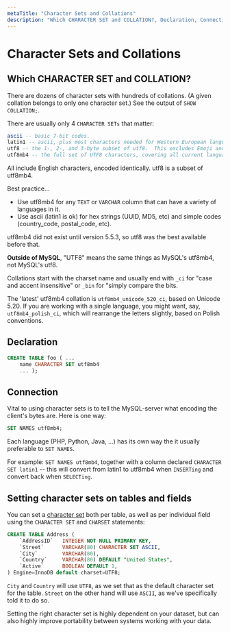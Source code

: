 ```yaml
---
metaTitle: "Character Sets and Collations"
description: "Which CHARACTER SET and COLLATION?, Declaration, Connection, Setting character sets on tables and fields"
---
```


# Character Sets and Collations



## Which CHARACTER SET and COLLATION?


There are dozens of character sets with hundreds of collations.  (A given collation belongs to only one character set.)  See the output of `SHOW COLLATION;`.

There are usually only 4 `CHARACTER SETs` that matter:

```sql
ascii -- basic 7-bit codes.
latin1 -- ascii, plus most characters needed for Western European languages.
utf8 -- the 1-, 2-, and 3-byte subset of utf8.  This excludes Emoji and some of Chinese.
utf8mb4 -- the full set of UTF8 characters, covering all current languages.

```

All include English characters, encoded identically.  utf8 is a subset of utf8mb4.

Best practice...

- Use utf8mb4 for any `TEXT` or `VARCHAR` column that can have a variety of languages in it.
- Use ascii (latin1 is ok) for hex strings (UUID, MD5, etc) and simple codes (country_code, postal_code, etc).

utf8mb4 did not exist until version 5.5.3, so utf8 was the best available before that.

**Outside of MySQL**, "UTF8" means the same things as MySQL's utf8mb4, not MySQL's utf8.

Collations start with the charset name and usually end with `_ci` for "case and accent insensitive" or `_bin` for "simply compare the bits.

The 'latest' utf8mb4 collation is `utf8mb4_unicode_520_ci`, based on Unicode 5.20.  If you are working with a single language, you might want, say, `utf8mb4_polish_ci`, which will rearrange the letters slightly, based on Polish conventions.



## Declaration


```sql
CREATE TABLE foo ( ...
    name CHARACTER SET utf8mb4
    ... );

```



## Connection


Vital to using character sets is to tell the MySQL-server what encoding the client's bytes are.  Here is one way:

```sql
SET NAMES utf8mb4;

```

Each language (PHP, Python, Java, ...) has its own way the it usually preferable to `SET NAMES`.

For example:  `SET NAMES utf8mb4`, together with a column declared `CHARACTER SET latin1` -- this will convert from latin1 to utf8mb4 when `INSERTing` and convert back when `SELECTing`.



## Setting character sets on tables and fields


You can set a [character set](http://dev.mysql.com/doc/refman/5.7/en/charset-general.html) both per table, as well as per individual field using the `CHARACTER SET` and `CHARSET` statements:

```sql
CREATE TABLE Address (
    `AddressID`   INTEGER NOT NULL PRIMARY KEY,
    `Street`      VARCHAR(80) CHARACTER SET ASCII,
    `City`        VARCHAR(80),
    `Country`     VARCHAR(80) DEFAULT "United States",
    `Active`      BOOLEAN DEFAULT 1,
) Engine=InnoDB default charset=UTF8;

```

`City` and `Country` will use `UTF8`, as we set that as the default character set for the table. `Street` on the other hand will use `ASCII`, as we've specifically told it to do so.

Setting the right character set is highly dependent on your dataset, but can also highly improve portability between systems working with your data.

